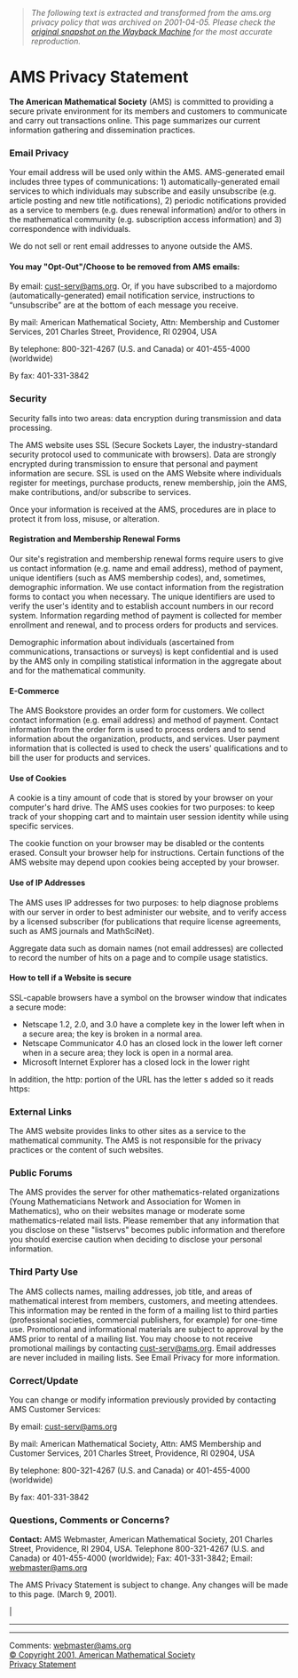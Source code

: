 > *The following text is extracted and transformed from the ams.org privacy policy that was archived on 2001-04-05. Please check the [original snapshot on the Wayback Machine](https://web.archive.org/web/20010405061439id_/http%3A//www.ams.org/ams/privacy.html) for the most accurate reproduction.*

# AMS Privacy Statement

**The American Mathematical Society** (AMS) is committed to providing a secure private environment for its members and customers to communicate and carry out transactions online. This page summarizes our current information gathering and dissemination practices.  


### Email Privacy

Your email address will be used only within the AMS. AMS-generated email includes three types of communications: 1) automatically-generated email services to which individuals may subscribe and easily unsubscribe (e.g. article posting and new title notifications), 2) periodic notifications provided as a service to members (e.g. dues renewal information) and/or to others in the mathematical community (e.g. subscription access information) and 3) correspondence with individuals.

We do not sell or rent email addresses to anyone outside the AMS. 

####  **You may "Opt-Out"/Choose to be removed from AMS emails:**

By email: [cust-serv@ams.org](mailto:cust-serv@ams.org). Or, if you have subscribed to a majordomo (automatically-generated) email notification service, instructions to “unsubscribe” are at the bottom of each message you receive.

By mail: American Mathematical Society, Attn: Membership and Customer Services, 201 Charles Street, Providence, RI 02904, USA

By telephone: 800-321-4267 (U.S. and Canada) or 401-455-4000 (worldwide) 

By fax: 401-331-3842 

### Security

Security falls into two areas: data encryption during transmission and data processing.

The AMS website uses SSL (Secure Sockets Layer, the industry-standard security protocol used to communicate with browsers). Data are strongly encrypted during transmission to ensure that personal and payment information are secure. SSL is used on the AMS Website where individuals register for meetings, purchase products, renew membership, join the AMS, make contributions, and/or subscribe to services. 

Once your information is received at the AMS, procedures are in place to protect it from loss, misuse, or alteration. 

####  **Registration and Membership Renewal Forms**

Our site's registration and membership renewal forms require users to give us contact information (e.g. name and email address), method of payment, unique identifiers (such as AMS membership codes), and, sometimes, demographic information. We use contact information from the registration forms to contact you when necessary. The unique identifiers are used to verify the user's identity and to establish account numbers in our record system. Information regarding method of payment is collected for member enrollment and renewal, and to process orders for products and services.

Demographic information about individuals (ascertained from communications, transactions or surveys) is kept confidential and is used by the AMS only in compiling statistical information in the aggregate about and for the mathematical community. 

####  **E-Commerce**

The AMS Bookstore provides an order form for customers. We collect contact information (e.g. email address) and method of payment. Contact information from the order form is used to process orders and to send information about the organization, products, and services. User payment information that is collected is used to check the users' qualifications and to bill the user for products and services. 

####  **Use of Cookies**

A cookie is a tiny amount of code that is stored by your browser on your computer's hard drive. The AMS uses cookies for two purposes: to keep track of your shopping cart and to maintain user session identity while using specific services.

The cookie function on your browser may be disabled or the contents erased. Consult your browser help for instructions. Certain functions of the AMS website may depend upon cookies being accepted by your browser. 

####  **Use of IP Addresses**

The AMS uses IP addresses for two purposes: to help diagnose problems with our server in order to best administer our website, and to verify access by a licensed subscriber (for publications that require license agreements, such as AMS journals and MathSciNet). 

Aggregate data such as domain names (not email addresses) are collected to record the number of hits on a page and to compile usage statistics. 

####  **How to tell if a Website is secure**

SSL-capable browsers have a symbol on the browser window that indicates a secure mode: 

  * Netscape 1.2, 2.0, and 3.0 have a complete key in the lower left when in a secure area; the key is broken in a normal area. 
  * Netscape Communicator 4.0 has an closed lock in the lower left corner when in a secure area; they lock is open in a normal area. 
  * Microsoft Internet Explorer has a closed lock in the lower right 

In addition, the http: portion of the URL has the letter s added so it reads https: 

### External Links

The AMS website provides links to other sites as a service to the mathematical community. The AMS is not responsible for the privacy practices or the content of such websites. 

### Public Forums

The AMS provides the server for other mathematics-related organizations (Young Mathematicians Network and Association for Women in Mathematics), who on their websites manage or moderate some mathematics-related mail lists. Please remember that any information that you disclose on these "listservs" becomes public information and therefore you should exercise caution when deciding to disclose your personal information. 

### Third Party Use

The AMS collects names, mailing addresses, job title, and areas of mathematical interest from members, customers, and meeting attendees. This information may be rented in the form of a mailing list to third parties (professional societies, commercial publishers, for example) for one-time use. Promotional and informational materials are subject to approval by the AMS prior to rental of a mailing list. You may choose to not receive promotional mailings by contacting [cust-serv@ams.org](mailto:cust-serv@ams.org). Email addresses are never included in mailing lists. See Email Privacy for more information. 

### Correct/Update

You can change or modify information previously provided by contacting AMS Customer Services:

By email: [cust-serv@ams.org](mailto:cust-serv@ams.org)

By mail: American Mathematical Society, Attn: AMS Membership and Customer Services, 201 Charles Street, Providence, RI 02904, USA

By telephone: 800-321-4267 (U.S. and Canada) or 401-455-4000 (worldwide)

By fax: 401-331-3842 

### Questions, Comments or Concerns?

**Contact:** AMS Webmaster, American Mathematical Society, 201 Charles Street, Providence, RI 2904, USA. Telephone 800-321-4267 (U.S. and Canada) or 401-455-4000 (worldwide); Fax: 401-331-3842; Email: [webmaster@ams.org](mailto:webmaster@ams.org)

The AMS Privacy Statement is subject to change. Any changes will be made to this page. (March 9, 2001).

| 

* * *  
  
---  
[](https://web.archive.org/) Comments: [webmaster@ams.org](mailto:webmaster@ams.org?subject=AMSGovernance)  
[© Copyright 2001, American Mathematical Society   
](https://web.archive.org/ams/copyright.html) [Privacy Statement](https://web.archive.org/ams/privacy.html)
